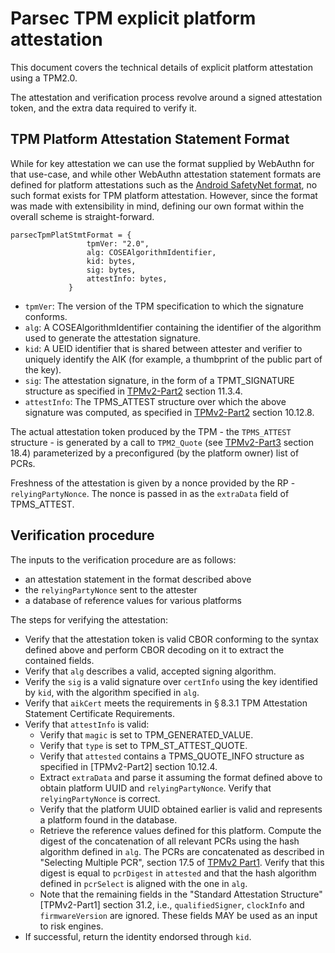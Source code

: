 # Parsec TPM explicit platform attestation

This document covers the technical details of explicit platform attestation
using a TPM2.0.

The attestation and verification process revolve around a signed attestation
token, and the extra data required to verify it.

## TPM Platform Attestation Statement Format

While for key attestation we can use the format supplied by WebAuthn for that
use-case, and while other WebAuthn attestation statement formats are defined for
platform attestations such as the [Android SafetyNet
format](https://www.w3.org/TR/webauthn-2/#sctn-android-safetynet-attestation),
no such format exists for TPM platform attestation. However, since the format
was made with extensibility in mind, defining our own format within the overall
scheme is straight-forward.

```
parsecTpmPlatStmtFormat = {
                 tpmVer: "2.0",
                 alg: COSEAlgorithmIdentifier,
                 kid: bytes,
                 sig: bytes,
                 attestInfo: bytes,
             }
```

- `tpmVer`: The version of the TPM specification to which the signature
   conforms.
- `alg`: A COSEAlgorithmIdentifier containing the identifier of the algorithm
   used to generate the attestation signature.
- `kid`: A UEID identifier that is shared between attester and verifier to
   uniquely identify the AIK (for example, a thumbprint of the public part of
   the key).
- `sig`: The attestation signature, in the form of a TPMT_SIGNATURE structure as
   specified in
   [TPMv2-Part2](https://trustedcomputinggroup.org/wp-content/uploads/TCG_TPM2_r1p59_Part2_Structures_pub.pdf)
   section 11.3.4.
- `attestInfo`: The TPMS_ATTEST structure over which the above signature was
   computed, as specified in
   [TPMv2-Part2](https://trustedcomputinggroup.org/wp-content/uploads/TCG_TPM2_r1p59_Part2_Structures_pub.pdf)
   section 10.12.8.

The actual attestation token produced by the TPM - the `TPMS_ATTEST` structure -
is generated by a call to `TPM2_Quote` (see
[TPMv2-Part3](https://trustedcomputinggroup.org/wp-content/uploads/TCG_TPM2_r1p59_Part3_Commands_pub.pdf)
section 18.4) parameterized by a preconfigured (by the platform owner) list of
PCRs.

Freshness of the attestation is given by a nonce provided by the RP -
`relyingPartyNonce`. The nonce is passed in as the `extraData` field of
TPMS_ATTEST.

## Verification procedure

The inputs to the verification procedure are as follows:

- an attestation statement in the format described above
- the `relyingPartyNonce` sent to the attester
- a database of reference values for various platforms

The steps for verifying the attestation:

- Verify that the attestation token is valid CBOR conforming to the syntax
   defined above and perform CBOR decoding on it to extract the contained
   fields.
- Verify that `alg` describes a valid, accepted signing algorithm.
- Verify the `sig` is a valid signature over `certInfo` using the key identified
   by `kid`, with the algorithm specified in `alg`.
- Verify that `aikCert` meets the requirements in § 8.3.1 TPM Attestation
   Statement Certificate Requirements.
- Verify that `attestInfo` is valid:
   - Verify that `magic` is set to TPM_GENERATED_VALUE.
   - Verify that `type` is set to TPM_ST_ATTEST_QUOTE.
   - Verify that `attested` contains a TPMS_QUOTE_INFO structure as specified in
      [TPMv2-Part2] section 10.12.4.
   - Extract `extraData` and parse it assuming the format defined above to
      obtain platform UUID and `relyingPartyNonce`. Verify that
      `relyingPartyNonce` is correct.
   - Verify that the platform UUID obtained earlier is valid and represents a
      platform found in the database.
   - Retrieve the reference values defined for this platform. Compute the digest
      of the concatenation of all relevant PCRs using the hash algorithm defined
      in `alg`. The PCRs are concatenated as described in "Selecting Multiple
      PCR", section 17.5 of [TPMv2
      Part1](https://trustedcomputinggroup.org/wp-content/uploads/TCG_TPM2_r1p59_Part1_Architecture_pub.pdf).
      Verify that this digest is equal to `pcrDigest` in `attested` and that the
      hash algorithm defined in `pcrSelect` is aligned with the one in `alg`.
   - Note that the remaining fields in the "Standard Attestation Structure"
      [TPMv2-Part1] section 31.2, i.e., `qualifiedSigner`, `clockInfo` and
      `firmwareVersion` are ignored. These fields MAY be used as an input to
      risk engines.
- If successful, return the identity endorsed through `kid`.
